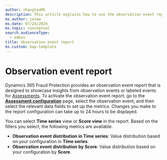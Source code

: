 ```yaml
---
author: zhangleoMS
description: This article explains how to use the observation event report in Microsoft Dynamics 365 Fraud Protection.
ms.author: josaw
ms.date: 07/24/2024
ms.topic: conceptual
search.audienceType:
  - admin
title: observation event report
ms.custom: bap-template
---
```


# Observation event report

Dynamics 365 Fraud Protection provides an observation event report that is designed to showcase insights from observation events or labeled events for [Assessments](assessment-create-new.md). To activate the observation event report, go to the **[Assessment configuration](assessment-configure-existing.md)** page, select the observation event, and then select the relevant data fields to set up the metrics. Changes you make to the report configuration can take up to 24 hours to be displayed.   

You can select **Time series** view or **Score view** in the report. Based on the filters you select, the following metrics are available. 
- **Observation event distribution in Time series**: Value distribution based on your configuration in **Time series**. 
- **Observation event distribution by Score**: Value distribution based on your configuration by **Score**.

